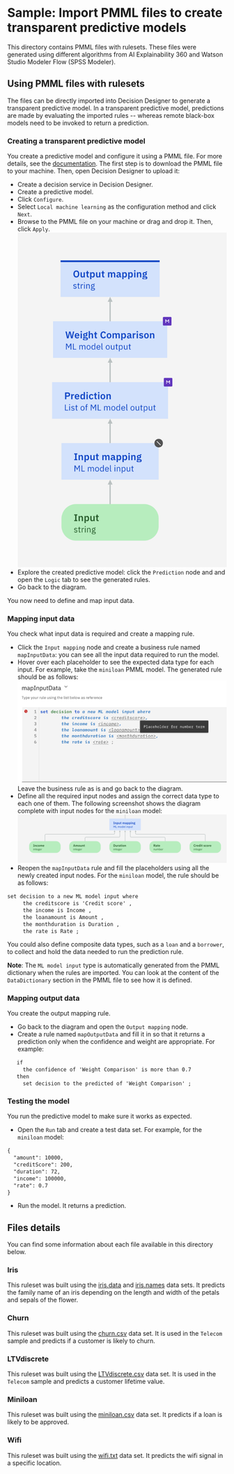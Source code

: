 # Sample: Import PMML files to create transparent predictive models

This directory contains PMML files with rulesets. These files were generated using different algorithms from AI Explainability 360 and Watson Studio Modeler Flow (SPSS Modeler).

## Using PMML files with rulesets

The files can be directly imported into Decision Designer to generate a transparent predictive model. In a transparent predictive model, predictions are made by evaluating the imported rules -- whereas remote black-box models need to be invoked to return a prediction.

### Creating a transparent predictive model

You create a predictive model and configure it using a PMML file. For more details, see the [documentation](https://www.ibm.com/docs/en/cloud-paks/cp-biz-automation/22.0.1?topic=model-importing-rule-based-machine-learning).
The first step is to download the PMML file to your machine. Then, open Decision Designer to upload it:

   * Create a decision service in Decision Designer.
   * Create a predictive model.
   * Click `Configure`.
   * Select `Local machine learning` as the configuration method and click `Next`.
   * Browse to the PMML file on your machine or drag and drop it. Then, click `Apply`. 
       ![Image diagram](images/generatedDiagram.png)
   * Explore the created predictive model: click the `Prediction` node and and open the `Logic` tab to see the generated rules. 
   * Go back to the diagram.
   
You now need to define and map input data.
 
### Mapping input data
You check what input data is required and create a mapping rule.
   * Click the `Input mapping` node and create a business rule named `mapInputData`: you can see all the input data required to run the model.
   * Hover over each placeholder to see the expected data type for each input. For example, take the `miniloan` PMML model. The generated rule should be as follows:
    ![Image rule mapInputData](images/mapInputData.png)
    Leave the business rule as is and go back to the diagram.
   * Define all the required input nodes and assign the correct data type to each one of them. The following screenshot shows the diagram complete with input nodes for the `miniloan` model:
    ![Image diagram](images/diagram.png)
   * Reopen the `mapInputData` rule and fill the placeholders using all the newly created input nodes. For the `miniloan` model, the rule should be as follows:
   ```
   set decision to a new ML model input where
   		the creditscore is 'Credit score' , 
   		the income is Income , 
   		the loanamount is Amount , 
   		the monthduration is Duration , 
   		the rate is Rate ;
```
You could also define composite data types, such as a `loan` and a `borrower`, to collect and hold the data needed to run the prediction rule. 

**Note**: The `ML model input` type is automatically generated from the PMML dictionary when the rules are imported. You can look at the content of the  `DataDictionary` section in the PMML file to see how it is defined. 

### Mapping output data
You create the output mapping rule.

   * Go back to the diagram and open the `Output mapping` node.
   * Create a rule named `mapOutputData` and fill it in so that it returns a prediction only when the confidence and weight are appropriate. For example:
```
   if
     the confidence of 'Weight Comparison' is more than 0.7
   then
     set decision to the predicted of 'Weight Comparison' ;
```
### Testing the model

You run the predictive model to make sure it works as expected.
   * Open the `Run` tab and create a test data set. For example, for the `miniloan` model:
   ```
   {
     "amount": 10000,
     "creditScore": 200,
     "duration": 72,
     "income": 100000,
     "rate": 0.7
   }
```
   * Run the model. It returns a prediction.

## Files details
You can find some information about each file available in this directory below.

### Iris
This ruleset was built using the [iris.data](datasets/iris.data) and [iris.names](datasets/iris.names) data sets.
It predicts the family name of an iris depending on the length and width of the petals and sepals of the flower.

### Churn
This ruleset was built using the [churn.csv](datasets/churn.csv) data set.
It is used in the `Telecom` sample and predicts if a customer is likely to churn.

### LTVdiscrete
This ruleset was built using the [LTVdiscrete.csv](datasets/LTVdiscrete.csv) data set.
It is used in the `Telecom` sample and predicts a customer lifetime value. 

### Miniloan
This ruleset was built using the [miniloan.csv](https://github.com/DecisionsDev/decisions-on-spark/blob/master/data/miniloan/miniloan-decisions-ls-10K.csv) data set.
It predicts if a loan is likely to be approved.

### Wifi
This ruleset was built using the [wifi.txt](datasets/wifi.txt) data set.
It predicts the wifi signal in a specific location.
